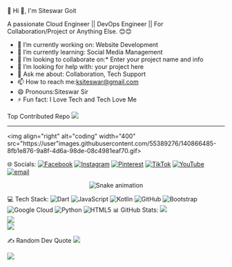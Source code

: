 
 💫 Hi 👋, I'm Siteswar Goit
 
A passionate Cloud Engineer || DevOps Engineer || 
 For Collaboration/Project or Anything Else. 😊😊
- 🔭 I’m currently working on: Website Development 
- 🌱 I’m currently learning:  Social Media Management 
- 👯 I’m looking to collaborate on:* Enter your project name and info
- 🤔 I’m looking for help with: your project here 
- 💬 Ask me about: Collaboration, Tech Support
- 📫 How to reach me:ksiteswar@gmail.com
- 😄 Pronouns:Siteswar Sir
- ⚡ Fun fact: I Love Tech and Tech Love Me

 Top Contributed Repo
![](https://github-contributor-stats.vercel.app/api?username=siteswargoit&limit=5&theme=dark&combine_all_yearly_contributions=true)

---
<img align="right" alt="coding" width="400" src="https://user"images.githubusercontent.com/55389276/140866485-8fb1e876-9a8f-4d6a-98de-08c4981eaf70.gif>

🌐 Socials:
[![Facebook](https://img.shields.io/badge/Facebook-%231877F2.svg?logo=Facebook&logoColor=white)](https://facebook.com/https://www.facebook.com/share/15V4XkjJaU/) [![Instagram](https://img.shields.io/badge/Instagram-%23E4405F.svg?logo=Instagram&logoColor=white)](https://instagram.com/mrsiteswargoit) [![Pinterest](https://img.shields.io/badge/Pinterest-%23E60023.svg?logo=Pinterest&logoColor=white)](https://pinterest.com/siteswarg) [![TikTok](https://img.shields.io/badge/TikTok-%23000000.svg?logo=TikTok&logoColor=white)](https://tiktok.com/@mr.siteswargoit) [![YouTube](https://img.shields.io/badge/YouTube-%23FF0000.svg?logo=YouTube&logoColor=white)](https://youtube.com/@@mrsiteswargoit) [![email](https://img.shields.io/badge/Email-D14836?logo=gmail&logoColor=white)](mailto:ksiteswar@gmail.com) 

<!-- Snake Game Repo View -->

<div align="center">
  <img src="https://profile-readme-generator.com/assets/snake.svg" alt="Snake animation" />
</div>

💻 Tech Stack:
![Dart](https://img.shields.io/badge/dart-%230175C2.svg?style=for-the-badge&logo=dart&logoColor=white) ![JavaScript](https://img.shields.io/badge/javascript-%23323330.svg?style=for-the-badge&logo=javascript&logoColor=%23F7DF1E) ![Kotlin](https://img.shields.io/badge/kotlin-%237F52FF.svg?style=for-the-badge&logo=kotlin&logoColor=white) ![GitHub](https://img.shields.io/badge/github-%23121011.svg?style=for-the-badge&logo=github&logoColor=white) ![Bootstrap](https://img.shields.io/badge/bootstrap-%238511FA.svg?style=for-the-badge&logo=bootstrap&logoColor=white) ![Google Cloud](https://img.shields.io/badge/GoogleCloud-%234285F4.svg?style=for-the-badge&logo=google-cloud&logoColor=white) ![Python](https://img.shields.io/badge/python-3670A0?style=for-the-badge&logo=python&logoColor=ffdd54) ![HTML5](https://img.shields.io/badge/html5-%23E34F26.svg?style=for-the-badge&logo=html5&logoColor=white)
 📊 GitHub Stats:
![](https://github-readme-stats.vercel.app/api?username=siteswargoit&theme=neon&hide_border=false&include_all_commits=true&count_private=false)<br/>
![](https://nirzak-streak-stats.vercel.app/?user=siteswargoit&theme=neon&hide_border=false)<br/>
![](https://github-readme-stats.vercel.app/api/top-langs/?username=siteswargoit&theme=neon&hide_border=false&include_all_commits=true&count_private=false&layout=compact)

 ✍️ Random Dev Quote
![](https://quotes-github-readme.vercel.app/api?type=horizontal&theme=radical)


[![](https://visitcount.itsvg.in/api?id=siteswargoit&icon=0&color=0)](https://visitcount.itsvg.in)

<!-- Proudly created with GPRM ( https://gprm.itsvg.in ) -->
